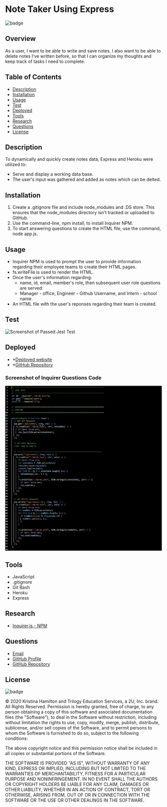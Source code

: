 # Note Taker Using Express

![badge](https://img.shields.io/badge/License-mit-blue)

## Overview

As a user, I want to be able to write and save notes. I also want to be able to delete notes I've written before, so
that I can organize my thoughts and keep track of tasks I need to complete.

## Table of Contents

- [Description](#description)
- [Installation](#installation)
- [Usage](#usage)
- [Test](#test)
- [Deployed](#deployed)
- [Tools](#tools)
- [Research](#research)
- [Questions](#questions)
- [License](#license)

## Description

To dynamically and quickly create notes data, Express and Heroku were utilized to:

- Serve and display a working data base.
- The user's input was gathered and added as notes which can be delted.

## Installation

1. Create a .gitignore file and include node_modules and .DS store. This ensures that the node_modules directory isn't
   tracked or uploaded to GitHub.
2. Use the command-line, npm install, to install Inquirer NPM.
3. To start answering questions to create the HTML file, use the command, node app.js.

## Usage

- Inquirer NPM is used to prompt the user to provide information regarding their employee teams to create their HTML
  pages.
- fs.writeFile is used to render the HTML.
- Once the user's information regarding:
  - name, id, email, member's role, then subsequent user role questions are served:
  - Manager - office, Engineer - Github Username, and Intern - school name.
- An HTML file with the user's reponses regarding their team is created.

## Test

![Screenshot of Passed Jest Test](./test.jpg)

## Deployed

- \*[Deployed website](https://blooming-inlet-06982.herokuapp.com/)
- \*[GitHub Repository](https://github.com/Kay0s/ExpressNoteTaker)

### Screenshot of Inquirer Questions Code

![Screenshot of Inquirer Questions Code](./codeScreenshot.jpg)

## Tools

- JavaScript
- .gitignore
- Git Bash
- Heroku
- Express

## Research

- [Inquirer.js - NPM](https://www.npmjs.com/package/inquirer)

## Questions

- [Email](hamilton.kristina@gmail.com)
- [GitHub Profile](https://github.com/Kay0s)
- [GitHub Repository](https://github.com/Kay0s/https://github.com/Kay0s/TeamGenerator)

## License

![badge](https://img.shields.io/badge/License-mit-blue)

© 2020 Kristina Hamilton and Trilogy Education Services, a 2U, Inc. brand. All Rights Reserved. Permission is hereby
granted, free of charge, to any person obtaining a copy of this software and associated documentation files (the
"Software"), to deal in the Software without restriction, including without limitation the rights to use, copy, modify,
merge, publish, distribute, sublicense, and/or sell copies of the Software, and to permit persons to whom the Software
is furnished to do so, subject to the following conditions:

The above copyright notice and this permission notice shall be included in all copies or substantial portions of the
Software.

THE SOFTWARE IS PROVIDED "AS IS", WITHOUT WARRANTY OF ANY KIND, EXPRESS OR IMPLIED, INCLUDING BUT NOT LIMITED TO THE
WARRANTIES OF MERCHANTABILITY, FITNESS FOR A PARTICULAR PURPOSE AND NONINFRINGEMENT. IN NO EVENT SHALL THE AUTHORS OR
COPYRIGHT HOLDERS BE LIABLE FOR ANY CLAIM, DAMAGES OR OTHER LIABILITY, WHETHER IN AN ACTION OF CONTRACT, TORT OR
OTHERWISE, ARISING FROM, OUT OF OR IN CONNECTION WITH THE SOFTWARE OR THE USE OR OTHER DEALINGS IN THE SOFTWARE.
